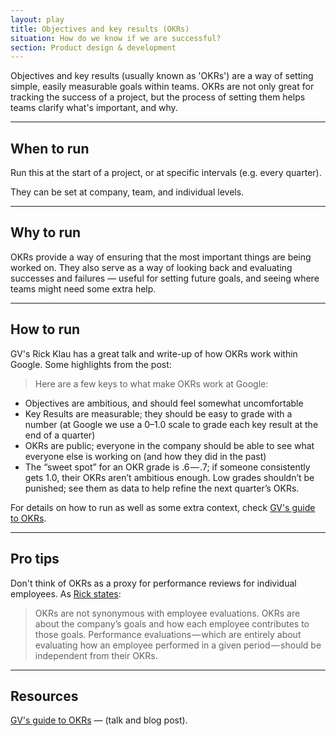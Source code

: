 ```yaml
---
layout: play
title: Objectives and key results (OKRs)
situation: How do we know if we are successful?
section: Product design & development
---
```


Objectives and key results (usually known as 'OKRs') are a way of setting simple, easily measurable goals within teams. OKRs are not only great for tracking the success of a project, but the process of setting them helps teams clarify what's important, and why.

---

## When to run
Run this at the start of a project, or at specific intervals (e.g. every quarter).

They can be set at company, team, and individual levels.

---

## Why to run
OKRs provide a way of ensuring that the most important things are being worked on. They also serve as a way of looking back and evaluating successes and failures — useful for setting future goals, and seeing where teams might need some extra help.

---

## How to run
GV's Rick Klau has a great talk and write-up of how OKRs work within Google. Some highlights from the post:

> Here are a few keys to what make OKRs work at Google:
- Objectives are ambitious, and should feel somewhat uncomfortable
- Key Results are measurable; they should be easy to grade with a number (at Google we use a 0–1.0 scale to grade each key result at the end of a quarter)
- OKRs are public; everyone in the company should be able to see what everyone else is working on (and how they did in the past)
- The “sweet spot” for an OKR grade is .6 — .7; if someone consistently gets 1.0, their OKRs aren’t ambitious enough. Low grades shouldn’t be punished; see them as data to help refine the next quarter’s OKRs.

For details on how to run as well as some extra context, check [GV's guide to OKRs][gv-guide].

---

## Pro tips
Don't think of OKRs as a proxy for performance reviews for individual employees. As [Rick states][gv-guide]:

> OKRs are not synonymous with employee evaluations. OKRs are about the company’s goals and how each employee contributes to those goals. Performance evaluations — which are entirely about evaluating how an employee performed in a given period — should be independent from their OKRs.

---

## Resources
[GV's guide to OKRs][gv-guide] — (talk and blog post).

[gv-guide]: https://library.gv.com/how-google-sets-goals-okrs-a1f69b0b72c7#.tfwiuenot
